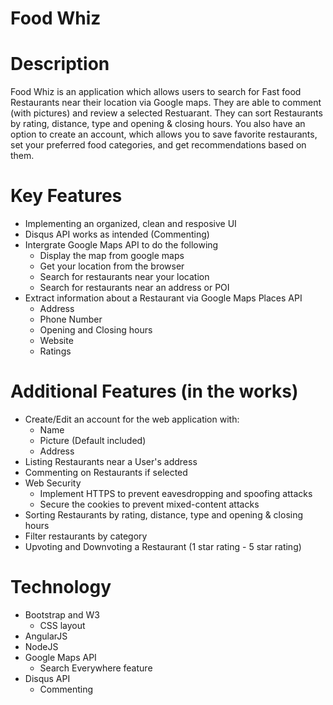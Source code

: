 # Food Whiz

# Description
Food Whiz is an application which allows users to search for Fast food Restaurants near their location via Google maps. They are able to comment (with pictures) and review a selected Restuarant. They can sort Restaurants by rating, distance, type and opening & closing hours. You also have an option to create an account, which allows you to save favorite restaurants, set your preferred food categories, and get recommendations based on them.

# Key Features 
* Implementing an organized, clean and resposive UI
* Disqus API works as intended (Commenting)
* Intergrate Google Maps API to do the following
  * Display the map from google maps
  * Get your location from the browser
  * Search for restaurants near your location
  * Search for restaurants near an address or POI
* Extract information about a Restaurant via Google Maps Places API
  * Address 
  * Phone Number 
  * Opening and Closing hours
  * Website
  * Ratings

# Additional Features (in the works)
* Create/Edit an account for the web application with:
  * Name 
  * Picture (Default included)
  * Address
* Listing Restaurants near a User's address
* Commenting on Restaurants if selected
* Web Security
  * Implement HTTPS to prevent eavesdropping and spoofing attacks
  * Secure the cookies to prevent mixed-content attacks
* Sorting Restaurants by rating, distance, type and opening & closing hours
* Filter restaurants by category
* Upvoting and Downvoting a Restaurant (1 star rating - 5 star rating)


# Technology
* Bootstrap and W3
  * CSS layout
* AngularJS
* NodeJS
* Google Maps API 
  * Search Everywhere feature
* Disqus API
  * Commenting  
